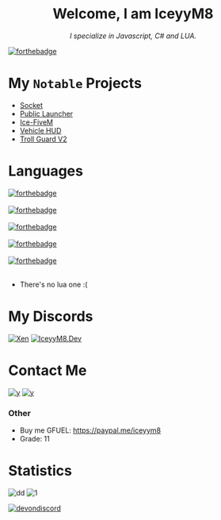
<h1 align="center">Welcome, I am IceyyM8</h1>
<p align="center"><i>I specialize in Javascript, C# and LUA.</i></p>

[![forthebadge](https://forthebadge.com/images/badges/powered-by-coders-sweat.svg)](https://forthebadge.com)



# My `Notable` Projects
- [Socket](https://github.com/iceyym8/socket)
- [Public Launcher](https://github.com/iceyym8/Public-Launcher/)
- [Ice-FiveM](https://github.com/iceyym8/Ice-Fivem-js)
- [Vehicle HUD](https://github.com/iceyym8/Vehicle-Hud)
- [Troll Guard V2](https://coming-soon.com)

# Languages
[![forthebadge](https://forthebadge.com/images/badges/made-with-c-sharp.svg)](https://forthebadge.com)<br></br>
[![forthebadge](https://forthebadge.com/images/badges/made-with-javascript.svg)](https://forthebadge.com)<br></br>
[![forthebadge](https://forthebadge.com/images/badges/made-with-python.svg)](https://forthebadge.com)<br></br>
[![forthebadge](https://forthebadge.com/images/badges/made-with-rust.svg)](https://forthebadge.com)<br></br>
[![forthebadge](https://forthebadge.com/images/badges/made-with-typescript.svg)](https://forthebadge.com)<br></br>
* There's no lua one :(

# My Discords
[![Xen](https://discordapp.com/api/guilds/589528220601286678/widget.png?style=banner4)](https://discord.gg/8JHtRPm5)
[![IceyyM8.Dev](https://discordapp.com/api/guilds/732611511121477683/widget.png?style=banner4)](https://discord.gg/xTkA6pa)

# Contact Me
[![y](https://img.shields.io/badge/-Discord-7289DA?style=for-the-badge&logo=Discord&logoColor=white)](https://discord.com/users/389558396195438593)
[![y](https://img.shields.io/badge/-IceyyM8\__-1769FF?style=for-the-badge&logo=Twitter&logoColor=white)](https://twitter.com/follow/iceyyledev)

### Other 
- Buy me GFUEL: https://paypal.me/iceyym8
- Grade: 11

# Statistics 
![dd](https://github-readme-stats-eight-theta.vercel.app/api?username=Jordan2139&show_icons=true&theme=react&include_all_commits=true&count_private)
![1](https://github-readme-stats.vercel.app/api/top-langs/?username=iceyym8&theme=blue-green)


[![devondiscord](https://img.shields.io/badge/TEAM-DEVING%20ON%20DISCORD-%23738ADB?style=for-the-badge&logo=discord)](https://xendev.us)
